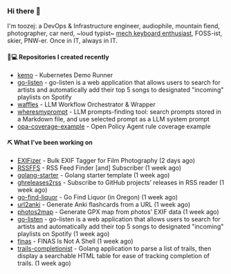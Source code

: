 ### Hi there 👋

I'm toozej: a DevOps & Infrastructure engineer, audiophile, mountain fiend, photographer, car nerd, ~loud typist~ [mech keyboard enthusiast](https://github.com/toozej/keebs), FOSS-ist, skier, PNW-er. Once in IT, always in IT.

#### 👨💻 Repositories I created recently

- [kemo](https://github.com/toozej/kemo) - Kubernetes Demo Runner
- [go-listen](https://github.com/toozej/go-listen) - go-listen is a web application that allows users to search for artists and automatically add their top 5 songs to designated "incoming" playlists on Spotify
- [waffles](https://github.com/toozej/waffles) - LLM Workflow Orchestrator & Wrapper
- [wheresmyprompt](https://github.com/toozej/wheresmyprompt) - LLM prompts-finding tool: search prompts stored in a Markdown file, and use selected prompt as a LLM system prompt
- [opa-coverage-example](https://github.com/toozej/opa-coverage-example) - Open Policy Agent rule coverage example

#### ⛏️ What I've been working on

- [EXIFizer](https://github.com/toozej/EXIFizer) - Bulk EXIF Tagger for Film Photography (2 days ago)
- [RSSFFS](https://github.com/toozej/RSSFFS) - RSS Feed Finder [and] Subscriber (1 week ago)
- [golang-starter](https://github.com/toozej/golang-starter) - Golang starter template (1 week ago)
- [ghreleases2rss](https://github.com/toozej/ghreleases2rss) - Subscribe to GitHub projects’ releases in RSS reader (1 week ago)
- [go-find-liquor](https://github.com/toozej/go-find-liquor) - Go Find Liquor (in Oregon) (1 week ago)
- [url2anki](https://github.com/toozej/url2anki) - Generate Anki flashcards from a URL (1 week ago)
- [photos2map](https://github.com/toozej/photos2map) - Generate GPX map from photos' EXIF data (1 week ago)
- [go-listen](https://github.com/toozej/go-listen) - go-listen is a web application that allows users to search for artists and automatically add their top 5 songs to designated "incoming" playlists on Spotify (1 week ago)
- [finas](https://github.com/toozej/finas) - FINAS Is Not A Shell (1 week ago)
- [trails-completionist](https://github.com/toozej/trails-completionist) - Golang application to parse a list of trails, then display a searchable HTML table for ease of tracking completion of trails. (1 week ago)
